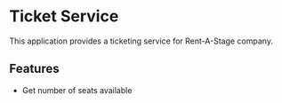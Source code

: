 # Ticket Service
This application provides a ticketing service for Rent-A-Stage company.

## Features
* Get number of seats available
